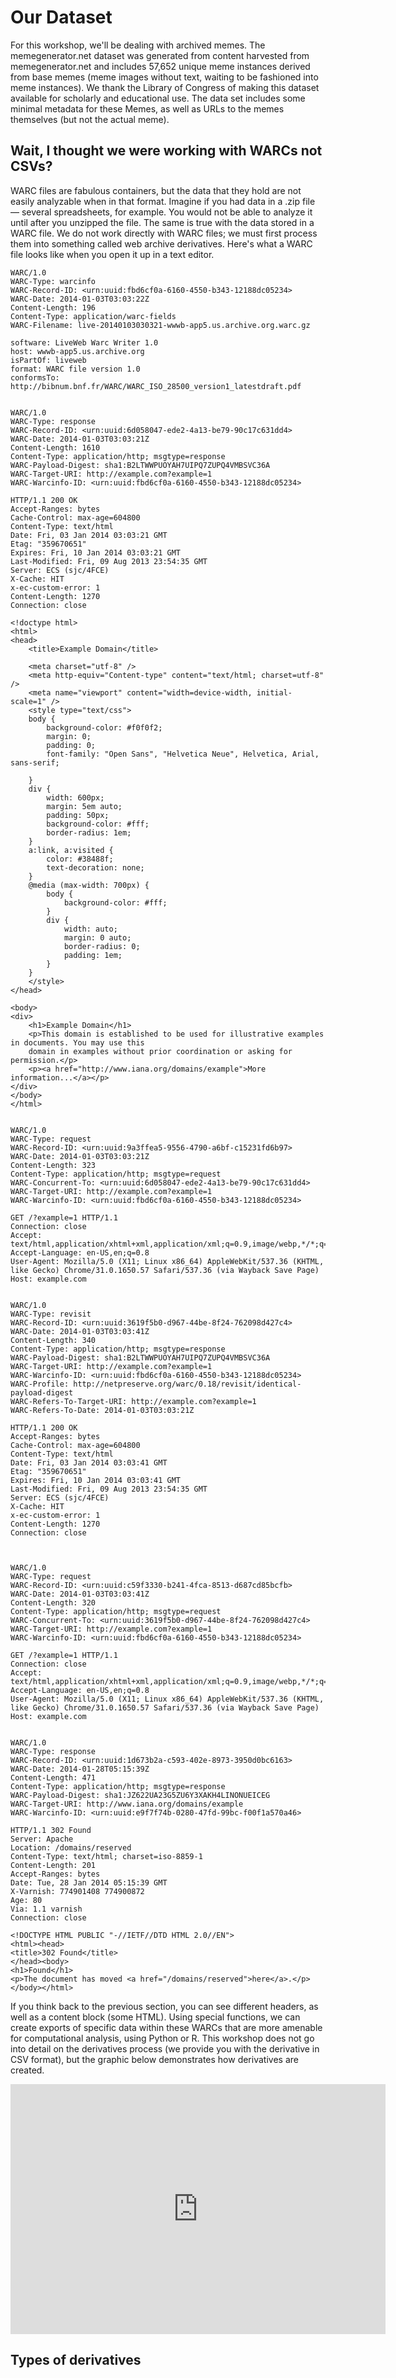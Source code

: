 # Our Dataset

For this workshop, we'll be dealing with archived memes. The memegenerator.net dataset was generated from content harvested from memegenerator.net and includes 57,652 unique meme instances derived from base memes (meme images without text, waiting to be fashioned into meme instances). We thank the Library of Congress of making this dataset available for scholarly and educational use. The data set includes some minimal metadata for these Memes, as well as URLs to the memes themselves (but not the actual meme).

## Wait, I thought we were working with WARCs not CSVs?

WARC files are fabulous containers, but the data that they hold are not easily analyzable when in that format. Imagine if you had data in a .zip file — several spreadsheets, for example. You would not be able to analyze it until after you unzipped the file. The same is true with the data stored in a WARC file. We do not work directly with WARC files; we must first process them into something called web archive derivatives. Here's what a WARC file looks like when you open it up in a text editor.

``` 
WARC/1.0
WARC-Type: warcinfo
WARC-Record-ID: <urn:uuid:fbd6cf0a-6160-4550-b343-12188dc05234>
WARC-Date: 2014-01-03T03:03:22Z
Content-Length: 196
Content-Type: application/warc-fields
WARC-Filename: live-20140103030321-wwwb-app5.us.archive.org.warc.gz

software: LiveWeb Warc Writer 1.0
host: wwwb-app5.us.archive.org
isPartOf: liveweb
format: WARC file version 1.0
conformsTo: http://bibnum.bnf.fr/WARC/WARC_ISO_28500_version1_latestdraft.pdf


WARC/1.0
WARC-Type: response
WARC-Record-ID: <urn:uuid:6d058047-ede2-4a13-be79-90c17c631dd4>
WARC-Date: 2014-01-03T03:03:21Z
Content-Length: 1610
Content-Type: application/http; msgtype=response
WARC-Payload-Digest: sha1:B2LTWWPUOYAH7UIPQ7ZUPQ4VMBSVC36A
WARC-Target-URI: http://example.com?example=1
WARC-Warcinfo-ID: <urn:uuid:fbd6cf0a-6160-4550-b343-12188dc05234>

HTTP/1.1 200 OK
Accept-Ranges: bytes
Cache-Control: max-age=604800
Content-Type: text/html
Date: Fri, 03 Jan 2014 03:03:21 GMT
Etag: "359670651"
Expires: Fri, 10 Jan 2014 03:03:21 GMT
Last-Modified: Fri, 09 Aug 2013 23:54:35 GMT
Server: ECS (sjc/4FCE)
X-Cache: HIT
x-ec-custom-error: 1
Content-Length: 1270
Connection: close

<!doctype html>
<html>
<head>
    <title>Example Domain</title>

    <meta charset="utf-8" />
    <meta http-equiv="Content-type" content="text/html; charset=utf-8" />
    <meta name="viewport" content="width=device-width, initial-scale=1" />
    <style type="text/css">
    body {
        background-color: #f0f0f2;
        margin: 0;
        padding: 0;
        font-family: "Open Sans", "Helvetica Neue", Helvetica, Arial, sans-serif;
        
    }
    div {
        width: 600px;
        margin: 5em auto;
        padding: 50px;
        background-color: #fff;
        border-radius: 1em;
    }
    a:link, a:visited {
        color: #38488f;
        text-decoration: none;
    }
    @media (max-width: 700px) {
        body {
            background-color: #fff;
        }
        div {
            width: auto;
            margin: 0 auto;
            border-radius: 0;
            padding: 1em;
        }
    }
    </style>    
</head>

<body>
<div>
    <h1>Example Domain</h1>
    <p>This domain is established to be used for illustrative examples in documents. You may use this
    domain in examples without prior coordination or asking for permission.</p>
    <p><a href="http://www.iana.org/domains/example">More information...</a></p>
</div>
</body>
</html>


WARC/1.0
WARC-Type: request
WARC-Record-ID: <urn:uuid:9a3ffea5-9556-4790-a6bf-c15231fd6b97>
WARC-Date: 2014-01-03T03:03:21Z
Content-Length: 323
Content-Type: application/http; msgtype=request
WARC-Concurrent-To: <urn:uuid:6d058047-ede2-4a13-be79-90c17c631dd4>
WARC-Target-URI: http://example.com?example=1
WARC-Warcinfo-ID: <urn:uuid:fbd6cf0a-6160-4550-b343-12188dc05234>

GET /?example=1 HTTP/1.1
Connection: close
Accept: text/html,application/xhtml+xml,application/xml;q=0.9,image/webp,*/*;q=0.8
Accept-Language: en-US,en;q=0.8
User-Agent: Mozilla/5.0 (X11; Linux x86_64) AppleWebKit/537.36 (KHTML, like Gecko) Chrome/31.0.1650.57 Safari/537.36 (via Wayback Save Page)
Host: example.com


WARC/1.0
WARC-Type: revisit
WARC-Record-ID: <urn:uuid:3619f5b0-d967-44be-8f24-762098d427c4>
WARC-Date: 2014-01-03T03:03:41Z
Content-Length: 340
Content-Type: application/http; msgtype=response
WARC-Payload-Digest: sha1:B2LTWWPUOYAH7UIPQ7ZUPQ4VMBSVC36A
WARC-Target-URI: http://example.com?example=1
WARC-Warcinfo-ID: <urn:uuid:fbd6cf0a-6160-4550-b343-12188dc05234>
WARC-Profile: http://netpreserve.org/warc/0.18/revisit/identical-payload-digest
WARC-Refers-To-Target-URI: http://example.com?example=1
WARC-Refers-To-Date: 2014-01-03T03:03:21Z

HTTP/1.1 200 OK
Accept-Ranges: bytes
Cache-Control: max-age=604800
Content-Type: text/html
Date: Fri, 03 Jan 2014 03:03:41 GMT
Etag: "359670651"
Expires: Fri, 10 Jan 2014 03:03:41 GMT
Last-Modified: Fri, 09 Aug 2013 23:54:35 GMT
Server: ECS (sjc/4FCE)
X-Cache: HIT
x-ec-custom-error: 1
Content-Length: 1270
Connection: close



WARC/1.0
WARC-Type: request
WARC-Record-ID: <urn:uuid:c59f3330-b241-4fca-8513-d687cd85bcfb>
WARC-Date: 2014-01-03T03:03:41Z
Content-Length: 320
Content-Type: application/http; msgtype=request
WARC-Concurrent-To: <urn:uuid:3619f5b0-d967-44be-8f24-762098d427c4>
WARC-Target-URI: http://example.com?example=1
WARC-Warcinfo-ID: <urn:uuid:fbd6cf0a-6160-4550-b343-12188dc05234>

GET /?example=1 HTTP/1.1
Connection: close
Accept: text/html,application/xhtml+xml,application/xml;q=0.9,image/webp,*/*;q=0.8
Accept-Language: en-US,en;q=0.8
User-Agent: Mozilla/5.0 (X11; Linux x86_64) AppleWebKit/537.36 (KHTML, like Gecko) Chrome/31.0.1650.57 Safari/537.36 (via Wayback Save Page)
Host: example.com


WARC/1.0
WARC-Type: response
WARC-Record-ID: <urn:uuid:1d673b2a-c593-402e-8973-3950d0bc6163>
WARC-Date: 2014-01-28T05:15:39Z
Content-Length: 471
Content-Type: application/http; msgtype=response
WARC-Payload-Digest: sha1:JZ622UA23G5ZU6Y3XAKH4LINONUEICEG
WARC-Target-URI: http://www.iana.org/domains/example
WARC-Warcinfo-ID: <urn:uuid:e9f7f74b-0280-47fd-99bc-f00f1a570a46>

HTTP/1.1 302 Found
Server: Apache
Location: /domains/reserved
Content-Type: text/html; charset=iso-8859-1
Content-Length: 201
Accept-Ranges: bytes
Date: Tue, 28 Jan 2014 05:15:39 GMT
X-Varnish: 774901408 774900872
Age: 80
Via: 1.1 varnish
Connection: close

<!DOCTYPE HTML PUBLIC "-//IETF//DTD HTML 2.0//EN">
<html><head>
<title>302 Found</title>
</head><body>
<h1>Found</h1>
<p>The document has moved <a href="/domains/reserved">here</a>.</p>
</body></html>
```
If you think back to the previous section, you can see different headers, as well as a content block (some HTML). Using special functions, we can create exports of specific data within these WARCs that are more amenable for computational analysis, using Python or R. This workshop does not go into detail on the derivatives process (we provide you with the derivative in CSV format), but the graphic below demonstrates how derivatives are created. 

<iframe src="https://calmurgu.com/whats-the-hype/process/index.html" style="border:0px #ffffff none;" name="myiFrame" scrolling="no" frameborder="1" marginheight="0px" marginwidth="0px" height="400px" width="600px" allowfullscreen></iframe>


## Types of derivatives


